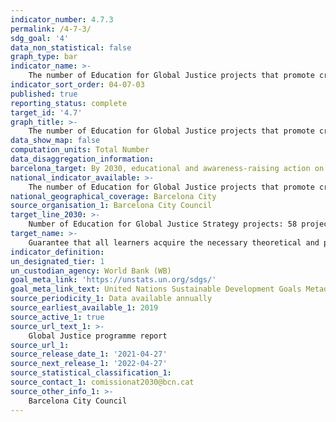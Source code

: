 ```yaml
---
indicator_number: 4.7.3
permalink: /4-7-3/
sdg_goal: '4'
data_non_statistical: false
graph_type: bar
indicator_name: >-
    The number of Education for Global Justice projects that promote critical education and foster peace, human rights, sustainability and gender equality
indicator_sort_order: 04-07-03
published: true
reporting_status: complete
target_id: '4.7'
graph_title: >-
    The number of Education for Global Justice projects that promote critical education and foster peace, human rights, sustainability and gender equality
data_show_map: false
computation_units: Total Number
data_disaggregation_information: 
barcelona_target: By 2030, educational and awareness-raising action on sustainable development and human rights will be available at all education centres
national_indicator_available: >-
    The number of Education for Global Justice projects that promote critical education and foster peace, human rights, sustainability and gender equality
national_geographical_coverage: Barcelona City
source_organisation_1: Barcelona City Council
target_line_2030: >-
    Number of Education for Global Justice Strategy projects: 58 projects 
target_name: >-
    Guarantee that all learners acquire the necessary theoretical and practical knowledge to promote sustainable development, among other things, through education for sustainable development and adopting sustainable lifestyles, human rights, gender equality, promoting a culture of peace and non-violence, global citizenship, and appreciation of cultural diversity and the contribution of culture to sustainable development
indicator_definition:
un_designated_tier: 1
un_custodian_agency: World Bank (WB)
goal_meta_link: 'https://unstats.un.org/sdgs/'
goal_meta_link_text: United Nations Sustainable Development Goals Metadata (pdf 894kB)
source_periodicity_1: Data available annually
source_earliest_available_1: 2019
source_active_1: true
source_url_text_1: >-
    Global Justice programme report 
source_url_1: 
source_release_date_1: '2021-04-27'
source_next_release_1: '2022-04-27'
source_statistical_classification_1: 
source_contact_1: comissionat2030@bcn.cat
source_other_info_1: >-
    Barcelona City Council
---
```

